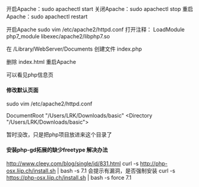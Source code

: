 
开启Apache：sudo apachectl start
关闭Apache：sudo apachectl stop
重启Apache：sudo apachectl restart

开启Apache
sudo vim /etc/apache2/httpd.conf
打开注释：
LoadModule php7_module libexec/apache2/libphp7.so

在 /Library/WebServer/Documents 创建文件 index.php
<?php phpinfo(); ?>
删除 index.html
重启Apache

可以看见php信息页


#### 修改默认页面

sudo vim /etc/apache2/httpd.conf

DocumentRoot "/Users/LRK/Downloads/basic"
<Directory "/Users/LRK/Downloads/basic">

暂时没改，只是把php项目放进来这个目录了


#### 安装php-gd拓展的缺少freetype 解决办法
http://www.cleey.com/blog/single/id/831.html
curl -s http://php-osx.liip.ch/install.sh | bash -s 7.1
会提示有漏洞，是否强制安装
curl -s https://php-osx.liip.ch/install.sh | bash -s force 7.1
